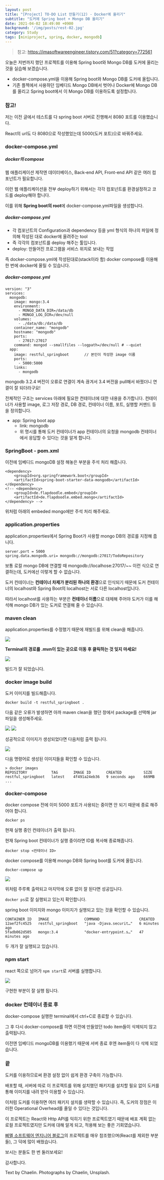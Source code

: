 ```yaml
---
layout: post
title: "[Project] TO-DO List 만들기(12) - Docker에 올리기"
subtitle: "도커에 Spring boot + Mongo DB 올리기"
date: 2021-04-02 18:49:00 +0900
background: '/img/posts/rest-02.jpg'
category: Study
tags: [miniproject, spring, docker, mongodb]
---
```

> 참고: <a href="https://imasoftwareengineer.tistory.com/51?category=772561">https://imasoftwareengineer.tistory.com/51?category=772561</a>

오늘은 저번까지 했던 프로젝트를 이용해 Spring boot와 Mongo DB를 도커에 올리는 것을 실습해 보겠습니다.

* docker-compose.yml을 이용해 Spring boot와 Mongo DB를 도커에 올립니다.
* 기존 플젝에서 사용하던 임베디드 Mongo DB에서 벗어나 Docker에 Mongo DB를 올리고 Spring boot에서 이 Mongo DB를 이용하도록 설정합니다.

### 참고!
저는 이전 글에서 테스트를 다 spring boot 서버로 진행해서 8080 포트를 이용했습니다.

React의 url도 다 8080으로 작성했었는데 5000(도커 포트)으로 바꿔주세요.

### docker-compose.yml
##### docker의 compose
웹 애플리케이션 제작엔 데이터베이스, Back-end API, Front-end API 같은 여러 컴포넌트가 필요합니다. 

이런 웹 애플리케이션을 전부 deploy하기 위해서는 각각 컴포넌트를 환경설정하고 코드를 deploy해야 합니다.

이를 위해 **Spring boot의 root**에 docker-compose.yml파일을 생성합니다.

##### docker-compose.yml
* 각 컴포넌트의 Configuration과 dependency 등을 yml 형식의 하나의 파일에 정의해 작성된 대로 docker에 올려주는 tool
* 즉 각각의 컴포넌트를 deploy 해주는 툴입니다.
* deploy: 만들어진 프로그램을 서비스 위치로 보내는 작업

즉 docker-compose.yml에 작성된대로(stack이라 함) docker compose를 이용해 한 번에 docker에 올릴 수 있습니다.

##### docker-compose.yml
```
version: "3"
services:
  mongodb:
    image: mongo:3.4
    environment: 
      - MONGO_DATA_DIR=/data/db
      - MONGO_LOG_DIR=/dev/null
    volumes:
      - ./data/db:/data/db
    container_name: "mongodb"
    hostname: "mongodb"
    ports:
      - 27017:27017
    command: mongod --smallfiles --logpath=/dev/null # --quiet
  app:
    image: restful_springboot       // 본인이 작성한 image 이름
    ports:
      - 5000:5000
    links:
      - mongodb
```

mongodb 3.2.4 버전이 오류로 연결이 계속 끊겨서 3.4 버전을 pull해서 바꿨더니 연결이 잘 되더라구요!

전체적인 구조는 services 아래에 필요한 컨테이너에 대한 내용을 추가합니다.  컨테이너가 사용할 image, 로그 저장 경로, DB 경로, 컨테이너 이름, 포트, 실행할 커맨드 등을 정의합니다.

* app: Spring boot app
    - link: mongodb
    - 위 명시를 통해 도커 컨테이너가 app 컨테이너의 요청을 mongodb 컨테이너에서 응답할 수 있다는 것을 알게 합니다.


### SpringBoot - pom.xml
이전에 임베디드 mongoDB 설정 해놓은 부분을 주석 처리 해줍니다.
```
<dependency> 
	<groupId>org.springframework.boot</groupId> 
	<artifactId>spring-boot-starter-data-mongodb</artifactId> 
</dependency>
<!-- <dependency>
	<groupId>de.flapdoodle.embed</groupId>
	<artifactId>de.flapdoodle.embed.mongo</artifactId>
</dependency> -->
```
위처럼 아래의 embeded mongo에만 주석 처리 해주세요.

### application.properties
application.properties에서 Spring Boot가 사용할 mongo DB의 경로를 지정해 줍니다.

```
server.port = 5000
spring.data.mongodb.uri= mongodb://mongodb:27017/TodoRepository
```

보통 로컬 mongo DB에 연결할 때 mongodb://localhose:27017/~~ 이런 식으로 연결하는데, 도커에선 이렇게 할 수 없습니다.

도커 컨테이너는 **컨테이너 차제가 분리된 하나의 환경**으로 인식되기 때문에 도커 컨테이너의 localhost와 Spring Boot의 localhost는 서로 다른 localhost입니다.

따라서 localhost를 사용하는 부분은 **컨테이너 이름**으로 대체해 주어야 도커가 이를 해석해 mongo DB가 있는 도커로 연결해 줄 수 있습니다.

### maven clean
application.properties를 수정했기 때문에 재빌드를 위해 clean을 해줍니다.

<img class="img-fluid" src="/img/posts/inPost/rest-13-01.gif">

**Terminal의 경로를 .mvn이 있는 곳으로 이동 후 클릭하는 것 잊지 마세요!**

<img class="img-fluid" src="/img/posts/inPost/rest-13-02.png">

빌드가 잘 되었습니다.

### docker image build
도커 이미지를 빌드해줍니다.

```
docker build -t restful_springboot .
```

다음 같은 오류가 발생하면 아까 maven clean을 했던 창에서 package를 선택해 jar 파일을 생성해주세요.

<img class="img-fluid" src="/img/posts/inPost/rest-13-03.png">

<img class="img-fluid" src="/img/posts/inPost/rest-13-04.png">

성공적으로 이미지가 생성되었다면 다음처럼 출력 됩니다.

<img class="img-fluid" src="/img/posts/inPost/rest-13-05.png">

다음 명령어로 생성된 이미지들을 확인할 수 있습니다.

```
> docker images
REPOSITORY           TAG       IMAGE ID       CREATED          SIZE
restful_springboot   latest    4f491a24eb36   9 seconds ago    669MB
...
```

### docker-compose
docker compose 전에 이미 5000 포트가 사용되는 중이면 안 되기 때문에 종료 해주어야 합니다.

```
docker ps
``` 
현재 실행 중인 컨테이너가 출력 됩니다.

현재 Spring boot 컨테이너가 실행 중이라면 ID를 복사해 종료해줍니다.

```
docker stop <컨테이너 ID>
```

docker compose를 이용해 mongo DB와 Spring boot를 도커에 올립니다.

```
docker-compose up
```

<img class="img-fluid" src="/img/posts/inPost/rest-13-06.png">

위처럼 주루룩 출력되고 마지막에 오류 없이 잘 된다면 성공입니다.

```docker ps```로 잘 실행되고 있는지 확인합니다. 

spring boot 이미지와 mongo 이미지가 실행되고 있는 것을 확인할 수 있습니다.

```
CONTAINER ID   IMAGE                COMMAND                  CREATED
12aef2fc4525   restful_springboot   "java -Djava.securit…"   6 minutes ago
5fadb062d505   mongo:3.4            "docker-entrypoint.s…"   47 minutes ago
```

두 개가 잘 실행되고 있습니다.

### npm start 
react 쪽으로 넘어가 ```npm start```로 서버를 실행합니다.

<img class="img-fluid" src="/img/posts/inPost/rest-13-07.png">

구현한 부분이 잘 실행 됩니다.

### docker 컨테이너 종료 후
docker-compose 실행한 terminal에서 ctrl+C로 종료할 수 있습니다.

그 후 다시 docker-compose를 하면 이전에 만들었던 todo item들이 삭제되지 않고 출력됩니다.

이전엔 임베디드 mongoDB를 이용했기 때문에 서버 종료 후엔 item들이 다 삭제 되었습니다.

### 끝
도커를 이용하므로써 환경 설정 없이 쉽게 환경 구축이 가능합니다.

배포할 때, 서버에 따로 이 프로젝트를 위해 설치했던 패키지를 설치할 필요 없이 도커를 통해 이미지를 내려 받아 이용할 수 있습니다.

이처럼 도커를 이용하면 여러 패키지 설치를 생략할 수 있습니다. 즉, 도커의 장점은 이러한 Operational Overhead를 줄일 수 있다는 것입니다.

이 프로젝트는 React와 Http API를 익히기 위한 프로젝트였기 때문에 배포 계획 없는 로컬 프로젝트였지만 도커에 대해 알게 되고, 적용해 보는 좋은 기회였습니다.

<a href="https://imasoftwareengineer.tistory.com">삐멜 소프트웨어 엔지니어 블로그</a>의 프로젝트를 매우 참조했으며(React를 제외한 부분들), 그 덕에 많이 배웠습니다.

보시는 분들도 한 번 둘러보세요!

감사합니다.

<p class = "placeholder">Text by Chaelin. Photographs by Chaelin, Unsplash.</p>